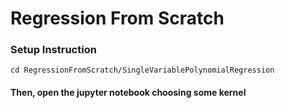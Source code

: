 # Regression From Scratch

### Setup Instruction

```
cd RegressionFromScratch/SingleVariablePolynomialRegression
```

#### Then, open the jupyter notebook choosing some kernel